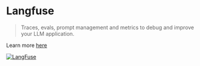 # Langfuse

> Traces, evals, prompt management and metrics to debug and improve your LLM application.

Learn more [here](https://langfuse.com/)

[![LangFuse](https://img.shields.io/github/stars/langfuse/langfuse?logo=langfuse&label=LangFuse)](https://github.com/langfuse/langfuse)
